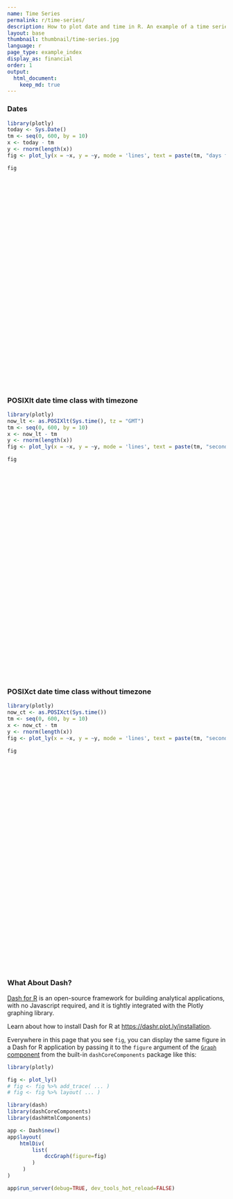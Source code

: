 ```yaml
---
name: Time Series
permalink: r/time-series/
description: How to plot date and time in R. An example of a time series plot with the POSIXct and Sys.Date classes.
layout: base
thumbnail: thumbnail/time-series.jpg
language: r
page_type: example_index
display_as: financial
order: 1
output:
  html_document:
    keep_md: true
---
```



### Dates


```r
library(plotly)
today <- Sys.Date()
tm <- seq(0, 600, by = 10)
x <- today - tm
y <- rnorm(length(x))
fig <- plot_ly(x = ~x, y = ~y, mode = 'lines', text = paste(tm, "days from today"))

fig
```

<div id="htmlwidget-232f2263c40a2ff97919" style="width:672px;height:480px;" class="plotly html-widget"></div>
<script type="application/json" data-for="htmlwidget-232f2263c40a2ff97919">{"x":{"visdat":{"8c41a856dce":["function () ","plotlyVisDat"]},"cur_data":"8c41a856dce","attrs":{"8c41a856dce":{"x":{},"y":{},"mode":"lines","text":["0 days from today","10 days from today","20 days from today","30 days from today","40 days from today","50 days from today","60 days from today","70 days from today","80 days from today","90 days from today","100 days from today","110 days from today","120 days from today","130 days from today","140 days from today","150 days from today","160 days from today","170 days from today","180 days from today","190 days from today","200 days from today","210 days from today","220 days from today","230 days from today","240 days from today","250 days from today","260 days from today","270 days from today","280 days from today","290 days from today","300 days from today","310 days from today","320 days from today","330 days from today","340 days from today","350 days from today","360 days from today","370 days from today","380 days from today","390 days from today","400 days from today","410 days from today","420 days from today","430 days from today","440 days from today","450 days from today","460 days from today","470 days from today","480 days from today","490 days from today","500 days from today","510 days from today","520 days from today","530 days from today","540 days from today","550 days from today","560 days from today","570 days from today","580 days from today","590 days from today","600 days from today"],"alpha_stroke":1,"sizes":[10,100],"spans":[1,20]}},"layout":{"margin":{"b":40,"l":60,"t":25,"r":10},"xaxis":{"domain":[0,1],"automargin":true,"title":"x"},"yaxis":{"domain":[0,1],"automargin":true,"title":"y"},"hovermode":"closest","showlegend":false},"source":"A","config":{"showSendToCloud":false},"data":[{"x":["2020-05-05","2020-04-25","2020-04-15","2020-04-05","2020-03-26","2020-03-16","2020-03-06","2020-02-25","2020-02-15","2020-02-05","2020-01-26","2020-01-16","2020-01-06","2019-12-27","2019-12-17","2019-12-07","2019-11-27","2019-11-17","2019-11-07","2019-10-28","2019-10-18","2019-10-08","2019-09-28","2019-09-18","2019-09-08","2019-08-29","2019-08-19","2019-08-09","2019-07-30","2019-07-20","2019-07-10","2019-06-30","2019-06-20","2019-06-10","2019-05-31","2019-05-21","2019-05-11","2019-05-01","2019-04-21","2019-04-11","2019-04-01","2019-03-22","2019-03-12","2019-03-02","2019-02-20","2019-02-10","2019-01-31","2019-01-21","2019-01-11","2019-01-01","2018-12-22","2018-12-12","2018-12-02","2018-11-22","2018-11-12","2018-11-02","2018-10-23","2018-10-13","2018-10-03","2018-09-23","2018-09-13"],"y":[0.347870306247739,1.3919010209093,-0.0526646462286438,0.133209194756804,0.356526970986863,0.655599869432578,-0.108846182666065,2.3104583281357,-1.58008138687763,0.522041538018864,-0.516579331572583,2.50815415613873,0.269639369561302,-0.242481907485563,0.17536636382551,-0.169884295571008,-1.77262718761282,-0.0489175169926136,-0.34449277856893,-0.893212372385261,-0.569143329907273,-1.25542476615041,1.28565309574675,0.828848288078432,-0.13878494069069,-1.78541258754166,-1.58482952109917,2.64834075256584,1.61128934872041,-1.14242651426632,-2.12895611889175,-0.777697000453227,-0.558177988635746,-1.44270638897785,1.32263854935586,0.216317848111703,-1.64860829961882,0.696396276071491,0.563355451166943,-1.21133474323169,2.2937223613856,-0.635690422529199,0.0614552040212608,2.19079853775575,-0.522158619526927,-0.00917076152357312,0.74551821063585,-1.59065228332386,0.81001892806011,-0.995702922049158,-0.805157015338765,-0.347218367596642,-0.37803061001419,-0.901096939464381,-0.0386687079900414,0.5225567898266,1.89084125256344,-0.0631675924073554,0.411388198727683,-0.388404846221602,0.331789841585338],"mode":"lines","text":["0 days from today","10 days from today","20 days from today","30 days from today","40 days from today","50 days from today","60 days from today","70 days from today","80 days from today","90 days from today","100 days from today","110 days from today","120 days from today","130 days from today","140 days from today","150 days from today","160 days from today","170 days from today","180 days from today","190 days from today","200 days from today","210 days from today","220 days from today","230 days from today","240 days from today","250 days from today","260 days from today","270 days from today","280 days from today","290 days from today","300 days from today","310 days from today","320 days from today","330 days from today","340 days from today","350 days from today","360 days from today","370 days from today","380 days from today","390 days from today","400 days from today","410 days from today","420 days from today","430 days from today","440 days from today","450 days from today","460 days from today","470 days from today","480 days from today","490 days from today","500 days from today","510 days from today","520 days from today","530 days from today","540 days from today","550 days from today","560 days from today","570 days from today","580 days from today","590 days from today","600 days from today"],"type":"scatter","marker":{"color":"rgba(31,119,180,1)","line":{"color":"rgba(31,119,180,1)"}},"error_y":{"color":"rgba(31,119,180,1)"},"error_x":{"color":"rgba(31,119,180,1)"},"line":{"color":"rgba(31,119,180,1)"},"xaxis":"x","yaxis":"y","frame":null}],"highlight":{"on":"plotly_click","persistent":false,"dynamic":false,"selectize":false,"opacityDim":0.2,"selected":{"opacity":1},"debounce":0},"shinyEvents":["plotly_hover","plotly_click","plotly_selected","plotly_relayout","plotly_brushed","plotly_brushing","plotly_clickannotation","plotly_doubleclick","plotly_deselect","plotly_afterplot","plotly_sunburstclick"],"base_url":"https://plot.ly"},"evals":[],"jsHooks":[]}</script>

### POSIXlt date time class with timezone


```r
library(plotly)
now_lt <- as.POSIXlt(Sys.time(), tz = "GMT")
tm <- seq(0, 600, by = 10)
x <- now_lt - tm
y <- rnorm(length(x))
fig <- plot_ly(x = ~x, y = ~y, mode = 'lines', text = paste(tm, "seconds from now in GMT"))

fig
```

<div id="htmlwidget-b5409126f2a88724e66d" style="width:672px;height:480px;" class="plotly html-widget"></div>
<script type="application/json" data-for="htmlwidget-b5409126f2a88724e66d">{"x":{"visdat":{"8c41524b07f0":["function () ","plotlyVisDat"]},"cur_data":"8c41524b07f0","attrs":{"8c41524b07f0":{"x":{},"y":{},"mode":"lines","text":["0 seconds from now in GMT","10 seconds from now in GMT","20 seconds from now in GMT","30 seconds from now in GMT","40 seconds from now in GMT","50 seconds from now in GMT","60 seconds from now in GMT","70 seconds from now in GMT","80 seconds from now in GMT","90 seconds from now in GMT","100 seconds from now in GMT","110 seconds from now in GMT","120 seconds from now in GMT","130 seconds from now in GMT","140 seconds from now in GMT","150 seconds from now in GMT","160 seconds from now in GMT","170 seconds from now in GMT","180 seconds from now in GMT","190 seconds from now in GMT","200 seconds from now in GMT","210 seconds from now in GMT","220 seconds from now in GMT","230 seconds from now in GMT","240 seconds from now in GMT","250 seconds from now in GMT","260 seconds from now in GMT","270 seconds from now in GMT","280 seconds from now in GMT","290 seconds from now in GMT","300 seconds from now in GMT","310 seconds from now in GMT","320 seconds from now in GMT","330 seconds from now in GMT","340 seconds from now in GMT","350 seconds from now in GMT","360 seconds from now in GMT","370 seconds from now in GMT","380 seconds from now in GMT","390 seconds from now in GMT","400 seconds from now in GMT","410 seconds from now in GMT","420 seconds from now in GMT","430 seconds from now in GMT","440 seconds from now in GMT","450 seconds from now in GMT","460 seconds from now in GMT","470 seconds from now in GMT","480 seconds from now in GMT","490 seconds from now in GMT","500 seconds from now in GMT","510 seconds from now in GMT","520 seconds from now in GMT","530 seconds from now in GMT","540 seconds from now in GMT","550 seconds from now in GMT","560 seconds from now in GMT","570 seconds from now in GMT","580 seconds from now in GMT","590 seconds from now in GMT","600 seconds from now in GMT"],"alpha_stroke":1,"sizes":[10,100],"spans":[1,20]}},"layout":{"margin":{"b":40,"l":60,"t":25,"r":10},"xaxis":{"domain":[0,1],"automargin":true,"title":"x"},"yaxis":{"domain":[0,1],"automargin":true,"title":"y"},"hovermode":"closest","showlegend":false},"source":"A","config":{"showSendToCloud":false},"data":[{"x":["2020-05-05 01:45:28","2020-05-05 01:45:18","2020-05-05 01:45:08","2020-05-05 01:44:58","2020-05-05 01:44:48","2020-05-05 01:44:38","2020-05-05 01:44:28","2020-05-05 01:44:18","2020-05-05 01:44:08","2020-05-05 01:43:58","2020-05-05 01:43:48","2020-05-05 01:43:38","2020-05-05 01:43:28","2020-05-05 01:43:18","2020-05-05 01:43:08","2020-05-05 01:42:58","2020-05-05 01:42:48","2020-05-05 01:42:38","2020-05-05 01:42:28","2020-05-05 01:42:18","2020-05-05 01:42:08","2020-05-05 01:41:58","2020-05-05 01:41:48","2020-05-05 01:41:38","2020-05-05 01:41:28","2020-05-05 01:41:18","2020-05-05 01:41:08","2020-05-05 01:40:58","2020-05-05 01:40:48","2020-05-05 01:40:38","2020-05-05 01:40:28","2020-05-05 01:40:18","2020-05-05 01:40:08","2020-05-05 01:39:58","2020-05-05 01:39:48","2020-05-05 01:39:38","2020-05-05 01:39:28","2020-05-05 01:39:18","2020-05-05 01:39:08","2020-05-05 01:38:58","2020-05-05 01:38:48","2020-05-05 01:38:38","2020-05-05 01:38:28","2020-05-05 01:38:18","2020-05-05 01:38:08","2020-05-05 01:37:58","2020-05-05 01:37:48","2020-05-05 01:37:38","2020-05-05 01:37:28","2020-05-05 01:37:18","2020-05-05 01:37:08","2020-05-05 01:36:58","2020-05-05 01:36:48","2020-05-05 01:36:38","2020-05-05 01:36:28","2020-05-05 01:36:18","2020-05-05 01:36:08","2020-05-05 01:35:58","2020-05-05 01:35:48","2020-05-05 01:35:38","2020-05-05 01:35:28"],"y":[-1.71130466182612,0.0111260075912715,0.530781869538192,1.09853026169238,1.23986057211921,0.587363571666833,-0.809033837254871,-1.13259072359782,0.693432175787245,-2.43636977796245,0.674162134023125,0.579140124952494,2.06495950658833,-1.57119458133072,-1.53074045999089,0.590638404351902,-1.05283287512715,-0.0124454644440903,-0.63840341729453,1.6052380826023,-1.93105059002693,-0.585563417252038,-1.71549259244487,0.129008892401827,0.0239469276299867,1.42431615103016,0.951938408080101,0.538727262750444,-0.213100290521063,-0.725373223928028,1.52055166276714,0.509342023633811,0.493179792221022,-0.272399678229818,-0.080809355391316,0.716961332970383,1.66995221307025,2.92009461944136,0.585952278358679,1.13962759930414,0.167295377015557,1.66119485897784,0.416291889177016,1.74367354113005,0.302612105337304,-0.562372438627523,-0.570535100289339,-0.0695528515180772,-0.652095564665978,0.943454247870099,0.571411096020607,-1.06270895770577,-0.852072316205726,0.28232306646595,-0.586777678264643,0.976956448385583,-1.35269499098897,-0.704389511800881,-0.895062785835459,1.8463801635945,0.997214020129924],"mode":"lines","text":["0 seconds from now in GMT","10 seconds from now in GMT","20 seconds from now in GMT","30 seconds from now in GMT","40 seconds from now in GMT","50 seconds from now in GMT","60 seconds from now in GMT","70 seconds from now in GMT","80 seconds from now in GMT","90 seconds from now in GMT","100 seconds from now in GMT","110 seconds from now in GMT","120 seconds from now in GMT","130 seconds from now in GMT","140 seconds from now in GMT","150 seconds from now in GMT","160 seconds from now in GMT","170 seconds from now in GMT","180 seconds from now in GMT","190 seconds from now in GMT","200 seconds from now in GMT","210 seconds from now in GMT","220 seconds from now in GMT","230 seconds from now in GMT","240 seconds from now in GMT","250 seconds from now in GMT","260 seconds from now in GMT","270 seconds from now in GMT","280 seconds from now in GMT","290 seconds from now in GMT","300 seconds from now in GMT","310 seconds from now in GMT","320 seconds from now in GMT","330 seconds from now in GMT","340 seconds from now in GMT","350 seconds from now in GMT","360 seconds from now in GMT","370 seconds from now in GMT","380 seconds from now in GMT","390 seconds from now in GMT","400 seconds from now in GMT","410 seconds from now in GMT","420 seconds from now in GMT","430 seconds from now in GMT","440 seconds from now in GMT","450 seconds from now in GMT","460 seconds from now in GMT","470 seconds from now in GMT","480 seconds from now in GMT","490 seconds from now in GMT","500 seconds from now in GMT","510 seconds from now in GMT","520 seconds from now in GMT","530 seconds from now in GMT","540 seconds from now in GMT","550 seconds from now in GMT","560 seconds from now in GMT","570 seconds from now in GMT","580 seconds from now in GMT","590 seconds from now in GMT","600 seconds from now in GMT"],"type":"scatter","marker":{"color":"rgba(31,119,180,1)","line":{"color":"rgba(31,119,180,1)"}},"error_y":{"color":"rgba(31,119,180,1)"},"error_x":{"color":"rgba(31,119,180,1)"},"line":{"color":"rgba(31,119,180,1)"},"xaxis":"x","yaxis":"y","frame":null}],"highlight":{"on":"plotly_click","persistent":false,"dynamic":false,"selectize":false,"opacityDim":0.2,"selected":{"opacity":1},"debounce":0},"shinyEvents":["plotly_hover","plotly_click","plotly_selected","plotly_relayout","plotly_brushed","plotly_brushing","plotly_clickannotation","plotly_doubleclick","plotly_deselect","plotly_afterplot","plotly_sunburstclick"],"base_url":"https://plot.ly"},"evals":[],"jsHooks":[]}</script>

### POSIXct date time class without timezone


```r
library(plotly)
now_ct <- as.POSIXct(Sys.time())
tm <- seq(0, 600, by = 10)
x <- now_ct - tm
y <- rnorm(length(x))
fig <- plot_ly(x = ~x, y = ~y, mode = 'lines', text = paste(tm, "seconds from now in", Sys.timezone()))

fig
```

<div id="htmlwidget-f994005804a6ddda1be6" style="width:672px;height:480px;" class="plotly html-widget"></div>
<script type="application/json" data-for="htmlwidget-f994005804a6ddda1be6">{"x":{"visdat":{"8c412c119875":["function () ","plotlyVisDat"]},"cur_data":"8c412c119875","attrs":{"8c412c119875":{"x":{},"y":{},"mode":"lines","text":["0 seconds from now in Etc/UTC","10 seconds from now in Etc/UTC","20 seconds from now in Etc/UTC","30 seconds from now in Etc/UTC","40 seconds from now in Etc/UTC","50 seconds from now in Etc/UTC","60 seconds from now in Etc/UTC","70 seconds from now in Etc/UTC","80 seconds from now in Etc/UTC","90 seconds from now in Etc/UTC","100 seconds from now in Etc/UTC","110 seconds from now in Etc/UTC","120 seconds from now in Etc/UTC","130 seconds from now in Etc/UTC","140 seconds from now in Etc/UTC","150 seconds from now in Etc/UTC","160 seconds from now in Etc/UTC","170 seconds from now in Etc/UTC","180 seconds from now in Etc/UTC","190 seconds from now in Etc/UTC","200 seconds from now in Etc/UTC","210 seconds from now in Etc/UTC","220 seconds from now in Etc/UTC","230 seconds from now in Etc/UTC","240 seconds from now in Etc/UTC","250 seconds from now in Etc/UTC","260 seconds from now in Etc/UTC","270 seconds from now in Etc/UTC","280 seconds from now in Etc/UTC","290 seconds from now in Etc/UTC","300 seconds from now in Etc/UTC","310 seconds from now in Etc/UTC","320 seconds from now in Etc/UTC","330 seconds from now in Etc/UTC","340 seconds from now in Etc/UTC","350 seconds from now in Etc/UTC","360 seconds from now in Etc/UTC","370 seconds from now in Etc/UTC","380 seconds from now in Etc/UTC","390 seconds from now in Etc/UTC","400 seconds from now in Etc/UTC","410 seconds from now in Etc/UTC","420 seconds from now in Etc/UTC","430 seconds from now in Etc/UTC","440 seconds from now in Etc/UTC","450 seconds from now in Etc/UTC","460 seconds from now in Etc/UTC","470 seconds from now in Etc/UTC","480 seconds from now in Etc/UTC","490 seconds from now in Etc/UTC","500 seconds from now in Etc/UTC","510 seconds from now in Etc/UTC","520 seconds from now in Etc/UTC","530 seconds from now in Etc/UTC","540 seconds from now in Etc/UTC","550 seconds from now in Etc/UTC","560 seconds from now in Etc/UTC","570 seconds from now in Etc/UTC","580 seconds from now in Etc/UTC","590 seconds from now in Etc/UTC","600 seconds from now in Etc/UTC"],"alpha_stroke":1,"sizes":[10,100],"spans":[1,20]}},"layout":{"margin":{"b":40,"l":60,"t":25,"r":10},"xaxis":{"domain":[0,1],"automargin":true,"title":"x"},"yaxis":{"domain":[0,1],"automargin":true,"title":"y"},"hovermode":"closest","showlegend":false},"source":"A","config":{"showSendToCloud":false},"data":[{"x":["2020-05-05 01:45:28","2020-05-05 01:45:18","2020-05-05 01:45:08","2020-05-05 01:44:58","2020-05-05 01:44:48","2020-05-05 01:44:38","2020-05-05 01:44:28","2020-05-05 01:44:18","2020-05-05 01:44:08","2020-05-05 01:43:58","2020-05-05 01:43:48","2020-05-05 01:43:38","2020-05-05 01:43:28","2020-05-05 01:43:18","2020-05-05 01:43:08","2020-05-05 01:42:58","2020-05-05 01:42:48","2020-05-05 01:42:38","2020-05-05 01:42:28","2020-05-05 01:42:18","2020-05-05 01:42:08","2020-05-05 01:41:58","2020-05-05 01:41:48","2020-05-05 01:41:38","2020-05-05 01:41:28","2020-05-05 01:41:18","2020-05-05 01:41:08","2020-05-05 01:40:58","2020-05-05 01:40:48","2020-05-05 01:40:38","2020-05-05 01:40:28","2020-05-05 01:40:18","2020-05-05 01:40:08","2020-05-05 01:39:58","2020-05-05 01:39:48","2020-05-05 01:39:38","2020-05-05 01:39:28","2020-05-05 01:39:18","2020-05-05 01:39:08","2020-05-05 01:38:58","2020-05-05 01:38:48","2020-05-05 01:38:38","2020-05-05 01:38:28","2020-05-05 01:38:18","2020-05-05 01:38:08","2020-05-05 01:37:58","2020-05-05 01:37:48","2020-05-05 01:37:38","2020-05-05 01:37:28","2020-05-05 01:37:18","2020-05-05 01:37:08","2020-05-05 01:36:58","2020-05-05 01:36:48","2020-05-05 01:36:38","2020-05-05 01:36:28","2020-05-05 01:36:18","2020-05-05 01:36:08","2020-05-05 01:35:58","2020-05-05 01:35:48","2020-05-05 01:35:38","2020-05-05 01:35:28"],"y":[-0.47853135691522,1.03156900953926,0.160251587337275,-1.25658988858686,-2.39478785656074,-1.80698245591725,0.0928651445779536,0.636756217409999,1.53517435178587,1.07771554138937,-0.121950259569777,1.53575904565788,-1.65269192722892,0.0154364790521226,0.421199260524271,0.59087488406988,-0.229665621551936,-0.319773895693969,-1.33556215152122,-1.19693128870293,0.522807913720652,2.1101609228548,0.569330248292646,-0.519412673924868,1.04145155830936,-1.24236520933003,-0.0268962884399138,0.00494630220003688,1.0375839366853,-0.895092630694802,0.395264486947799,0.280818003641893,0.20942191272656,0.0269524594043411,-0.630726949263236,-0.303581209230707,-1.82159260092055,-0.244755922204756,-1.45565703733593,1.19954685766298,0.648746063982499,1.73692111005701,0.176815722000986,3.95181801826387,0.999309138541765,-0.216944511696596,1.72215756374574,-0.220339426557307,-1.35960903312326,-1.61407436525937,-1.09447590565432,-1.51687028338343,1.410581698233,-0.14404433039445,-0.256709216058753,1.34497566050863,0.104646817688922,2.27277302406286,0.757163518488931,0.233741304710777,0.165008730899589],"mode":"lines","text":["0 seconds from now in Etc/UTC","10 seconds from now in Etc/UTC","20 seconds from now in Etc/UTC","30 seconds from now in Etc/UTC","40 seconds from now in Etc/UTC","50 seconds from now in Etc/UTC","60 seconds from now in Etc/UTC","70 seconds from now in Etc/UTC","80 seconds from now in Etc/UTC","90 seconds from now in Etc/UTC","100 seconds from now in Etc/UTC","110 seconds from now in Etc/UTC","120 seconds from now in Etc/UTC","130 seconds from now in Etc/UTC","140 seconds from now in Etc/UTC","150 seconds from now in Etc/UTC","160 seconds from now in Etc/UTC","170 seconds from now in Etc/UTC","180 seconds from now in Etc/UTC","190 seconds from now in Etc/UTC","200 seconds from now in Etc/UTC","210 seconds from now in Etc/UTC","220 seconds from now in Etc/UTC","230 seconds from now in Etc/UTC","240 seconds from now in Etc/UTC","250 seconds from now in Etc/UTC","260 seconds from now in Etc/UTC","270 seconds from now in Etc/UTC","280 seconds from now in Etc/UTC","290 seconds from now in Etc/UTC","300 seconds from now in Etc/UTC","310 seconds from now in Etc/UTC","320 seconds from now in Etc/UTC","330 seconds from now in Etc/UTC","340 seconds from now in Etc/UTC","350 seconds from now in Etc/UTC","360 seconds from now in Etc/UTC","370 seconds from now in Etc/UTC","380 seconds from now in Etc/UTC","390 seconds from now in Etc/UTC","400 seconds from now in Etc/UTC","410 seconds from now in Etc/UTC","420 seconds from now in Etc/UTC","430 seconds from now in Etc/UTC","440 seconds from now in Etc/UTC","450 seconds from now in Etc/UTC","460 seconds from now in Etc/UTC","470 seconds from now in Etc/UTC","480 seconds from now in Etc/UTC","490 seconds from now in Etc/UTC","500 seconds from now in Etc/UTC","510 seconds from now in Etc/UTC","520 seconds from now in Etc/UTC","530 seconds from now in Etc/UTC","540 seconds from now in Etc/UTC","550 seconds from now in Etc/UTC","560 seconds from now in Etc/UTC","570 seconds from now in Etc/UTC","580 seconds from now in Etc/UTC","590 seconds from now in Etc/UTC","600 seconds from now in Etc/UTC"],"type":"scatter","marker":{"color":"rgba(31,119,180,1)","line":{"color":"rgba(31,119,180,1)"}},"error_y":{"color":"rgba(31,119,180,1)"},"error_x":{"color":"rgba(31,119,180,1)"},"line":{"color":"rgba(31,119,180,1)"},"xaxis":"x","yaxis":"y","frame":null}],"highlight":{"on":"plotly_click","persistent":false,"dynamic":false,"selectize":false,"opacityDim":0.2,"selected":{"opacity":1},"debounce":0},"shinyEvents":["plotly_hover","plotly_click","plotly_selected","plotly_relayout","plotly_brushed","plotly_brushing","plotly_clickannotation","plotly_doubleclick","plotly_deselect","plotly_afterplot","plotly_sunburstclick"],"base_url":"https://plot.ly"},"evals":[],"jsHooks":[]}</script>

### What About Dash?

[Dash for R](https://dashr.plot.ly/) is an open-source framework for building analytical applications, with no Javascript required, and it is tightly integrated with the Plotly graphing library. 

Learn about how to install Dash for R at https://dashr.plot.ly/installation.

Everywhere in this page that you see `fig`, you can display the same figure in a Dash for R application by passing it to the `figure` argument of the [`Graph` component](https://dashr.plot.ly/dash-core-components/graph) from the built-in `dashCoreComponents` package like this:


```r
library(plotly)

fig <- plot_ly() 
# fig <- fig %>% add_trace( ... )
# fig <- fig %>% layout( ... ) 

library(dash)
library(dashCoreComponents)
library(dashHtmlComponents)

app <- Dash$new()
app$layout(
    htmlDiv(
        list(
            dccGraph(figure=fig) 
        )
     )
)

app$run_server(debug=TRUE, dev_tools_hot_reload=FALSE)
```
